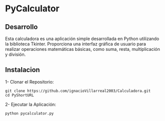 # PyCalculator

## Desarrollo
Esta calculadora es una aplicación simple desarrollada en Python utilizando la biblioteca Tkinter. Proporciona una interfaz gráfica de usuario para realizar operaciones matemáticas básicas, como suma, resta, multiplicación y división.

## Instalacion
1- Clonar el Repositorio: 

```
git clone https://github.com/ignacioVillarreal2003/Calculadora.git 
cd PyShortURL
```

2- Ejecutar la Aplicación: 

```
python pycalculator.py
```
